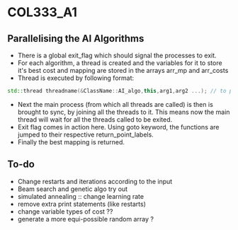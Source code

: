 # COL333_A1

## Parallelising the AI Algorithms 
 - There is a global exit_flag which should signal the processes to exit.
 - For each algorithm, a thread is created and the variables for it to store it's best cost and mapping are stored in the arrays arr_mp and arr_costs
 - Thread is executed by following format:
  
  ```c++
  std::thread threadname(&ClassName::AI_algo,this,arg1,arg2 ...); // to pass arguments by reference use ref(arg)
  ```
  - Next the main process (from which all threads are called) is then is brought to sync, by joining all the threads to it. This means now the main thread will wait for all the threads called to be exited.
  - Exit flag comes in action here. Using goto keyword, the functions are jumped to their respective return_point_labels.
  - Finally the best mapping is returned.

## To-do
- Change restarts and iterations according to the input
- Beam search and genetic algo try out
- simulated annealing :: change learning rate
- remove extra print statements (like restarts)
- change variable types of cost ??
- generate a more equi-possible random array ?
